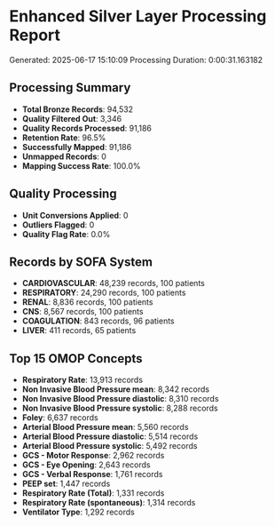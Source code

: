 # Enhanced Silver Layer Processing Report
Generated: 2025-06-17 15:10:09
Processing Duration: 0:00:31.163182

## Processing Summary
- **Total Bronze Records**: 94,532
- **Quality Filtered Out**: 3,346
- **Quality Records Processed**: 91,186
- **Retention Rate**: 96.5%
- **Successfully Mapped**: 91,186
- **Unmapped Records**: 0
- **Mapping Success Rate**: 100.0%

## Quality Processing
- **Unit Conversions Applied**: 0
- **Outliers Flagged**: 0
- **Quality Flag Rate**: 0.0%

## Records by SOFA System
- **CARDIOVASCULAR**: 48,239 records, 100 patients
- **RESPIRATORY**: 24,290 records, 100 patients
- **RENAL**: 8,836 records, 100 patients
- **CNS**: 8,567 records, 100 patients
- **COAGULATION**: 843 records, 96 patients
- **LIVER**: 411 records, 65 patients

## Top 15 OMOP Concepts
- **Respiratory Rate**: 13,913 records
- **Non Invasive Blood Pressure mean**: 8,342 records
- **Non Invasive Blood Pressure diastolic**: 8,310 records
- **Non Invasive Blood Pressure systolic**: 8,288 records
- **Foley**: 6,637 records
- **Arterial Blood Pressure mean**: 5,560 records
- **Arterial Blood Pressure diastolic**: 5,514 records
- **Arterial Blood Pressure systolic**: 5,492 records
- **GCS - Motor Response**: 2,962 records
- **GCS - Eye Opening**: 2,643 records
- **GCS - Verbal Response**: 1,761 records
- **PEEP set**: 1,447 records
- **Respiratory Rate (Total)**: 1,331 records
- **Respiratory Rate (spontaneous)**: 1,314 records
- **Ventilator Type**: 1,292 records